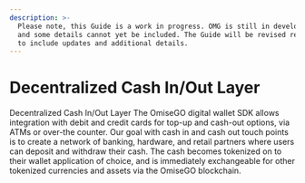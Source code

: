 ```yaml
---
description: >-
  Please note, this Guide is a work in progress. OMG is still in development,
  and some details cannot yet be included. The Guide will be revised regularly
  to include updates and additional details.
---
```


# Decentralized Cash In/Out Layer

Decentralized Cash In/Out Layer The OmiseGO digital wallet SDK allows integration with debit and credit cards for top-up and cash-out options, via ATMs or over-the counter. Our goal with cash in and cash out touch points is to create a network of banking, hardware, and retail partners where users can deposit and withdraw their cash. The cash becomes tokenized on to their wallet application of choice, and is immediately exchangeable for other tokenized currencies and assets via the OmiseGO blockchain.  


